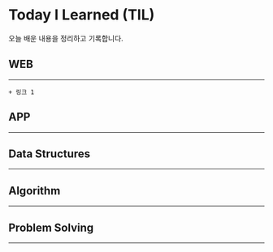 # Today I Learned (TIL)
오늘 배운 내용을 정리하고 기록합니다.

## WEB
-------------------------
```
+ 링크 1
```
## APP
------------------------
## Data Structures
------------------------
## Algorithm 
------------------------
## Problem Solving
-----------------------
